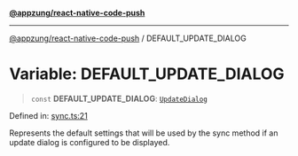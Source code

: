 [**@appzung/react-native-code-push**](../README.md)

---

[@appzung/react-native-code-push](../README.md) / DEFAULT_UPDATE_DIALOG

# Variable: DEFAULT_UPDATE_DIALOG

> `const` **DEFAULT_UPDATE_DIALOG**: [`UpdateDialog`](../interfaces/UpdateDialog.md)

Defined in: [sync.ts:21](https://github.com/AppZung/react-native-code-push/blob/5f900017beec34f1e037ac881585c7f5fb00d5dd/src/sync.ts#L21)

Represents the default settings that will be used by the sync method if
an update dialog is configured to be displayed.
